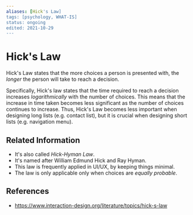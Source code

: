 ```yaml
---
aliases: [Hick's Law]
tags: [psychology, WHAT-IS]
status: ongoing
edited: 2021-10-29
---
```


# Hick's Law
Hick's Law states that the more choices a person is presented with, the _longer_ the person will take to reach a decision.

Specifically, Hick's law states that the time required to reach a decision increases _logarithmically_ with the number of choices. This means that the increase in time taken becomes less significant as the number of choices continues to increase. Thus, Hick's Law becomes less important when designing long lists (e.g. contact list), but it is crucial when designing short lists (e.g. navigation menu).

## Related Information
- It's also called _Hick-Hyman Law_.
- It's named after William Edmund Hick and Ray Hyman.
- This law is frequently applied in UI/UX, by keeping things minimal.
- The law is only applicable only when choices are _equally probable_.

## References
- https://www.interaction-design.org/literature/topics/hick-s-law